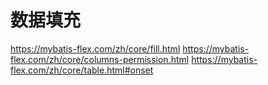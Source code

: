 # 数据填充 
https://mybatis-flex.com/zh/core/fill.html 
https://mybatis-flex.com/zh/core/columns-permission.html
https://mybatis-flex.com/zh/core/table.html#onset